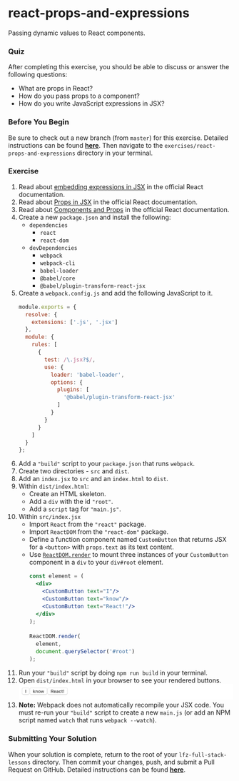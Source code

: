 # react-props-and-expressions

Passing dynamic values to React components.

### Quiz

After completing this exercise, you should be able to discuss or answer the following questions:

- What are props in React?
- How do you pass props to a component?
- How do you write JavaScript expressions in JSX?

### Before You Begin

Be sure to check out a new branch (from `master`) for this exercise. Detailed instructions can be found [**here**](../../guides/before-each-exercise.md). Then navigate to the `exercises/react-props-and-expressions` directory in your terminal.

### Exercise

1. Read about [embedding expressions in JSX](https://reactjs.org/docs/introducing-jsx.html#embedding-expressions-in-jsx) in the official React documentation.
1. Read about [Props in JSX](https://reactjs.org/docs/jsx-in-depth.html#props-in-jsx) in the official React documentation.
1. Read about [Components and Props](https://reactjs.org/docs/components-and-props.html) in the official React documentation.
1. Create a new `package.json` and install the following:
    - `dependencies`
      - `react`
      - `react-dom`
    - `devDependencies`
      - `webpack`
      - `webpack-cli`
      - `babel-loader`
      - `@babel/core`
      - `@babel/plugin-transform-react-jsx`
1. Create a `webpack.config.js` and add the following JavaScript to it.
    ```js
    module.exports = {
      resolve: {
        extensions: ['.js', '.jsx']
      },
      module: {
        rules: [
          {
            test: /\.jsx?$/,
            use: {
              loader: 'babel-loader',
              options: {
                plugins: [
                  '@babel/plugin-transform-react-jsx'
                ]
              }
            }
          }
        ]
      }
    };
    ```
1. Add a `"build"` script to your `package.json` that runs `webpack`.
1. Create two directories - `src` and `dist`.
1. Add an `index.jsx` to `src` and an `index.html` to `dist`.
1. Within `dist/index.html`:
    - Create an HTML skeleton.
    - Add a `div` with the id `"root"`.
    - Add a `script` tag for `"main.js"`.
1. Within `src/index.jsx`
    - Import `React` from the `"react"` package.
    - Import `ReactDOM` from the `"react-dom"` package.
    - Define a function component named `CustomButton` that returns JSX for a `<button>` with `props.text` as its text content.
    - Use [`ReactDOM.render`](https://reactjs.org/docs/react-dom.html#render) to mount three instances of your `CustomButton` component in a `div` to your `div#root` element.
      ```jsx
      const element = (
        <div>
          <CustomButton text="I"/>
          <CustomButton text="know"/>
          <CustomButton text="React!"/>
        </div>
      );

      ReactDOM.render(
        element,
        document.querySelector('#root')
      );
      ```
1. Run your `"build"` script by doing `npm run build` in your terminal.
1. Open `dist/index.html` in your browser to see your rendered buttons.
    ![Props and Expressions](react-props-and-expressions-solution.png)
1. **Note:** Webpack does not automatically recompile your JSX code. You must re-run your `"build"` script to create a new `main.js` (or add an NPM script named `watch` that runs `webpack --watch`).

### Submitting Your Solution

When your solution is complete, return to the root of your `lfz-full-stack-lessons` directory. Then commit your changes, push, and submit a Pull Request on GitHub. Detailed instructions can be found [**here**](../../guides/after-each-exercise.md).
